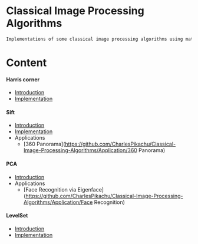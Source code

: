 # Classical Image Processing Algorithms
```sh
Implementations of some classical image processing algorithms using matlab.
```

# Content
#### Harris corner
- [Introduction](https://en.wikipedia.org/wiki/Harris_Corner_Detector)
- [Implementation](https://github.com/CharlesPikachu/Classical-Image-Processing-Algorithms/Harris)
#### Sift
- [Introduction](https://en.wikipedia.org/wiki/Scale-invariant_feature_transform)
- [Implementation](https://github.com/CharlesPikachu/Classical-Image-Processing-Algorithms/Sift)
- Applications
	- [360 Panorama](https://github.com/CharlesPikachu/Classical-Image-Processing-Algorithms/Application/360 Panorama)
#### PCA
- [Introduction](https://en.wikipedia.org/wiki/Principal_component_analysis)
- Applications
	- [Face Recognition via Eigenface](https://github.com/CharlesPikachu/Classical-Image-Processing-Algorithms/Application/Face Recognition)
#### LevelSet
- [Introduction](http://web.missouri.edu/~duanye/course/cs8620-spring-2017/lecture-notes/level-set-wo-reinitilization.pdf)
- [Implementation](https://github.com/CharlesPikachu/Classical-Image-Processing-Algorithms/LevelSet)